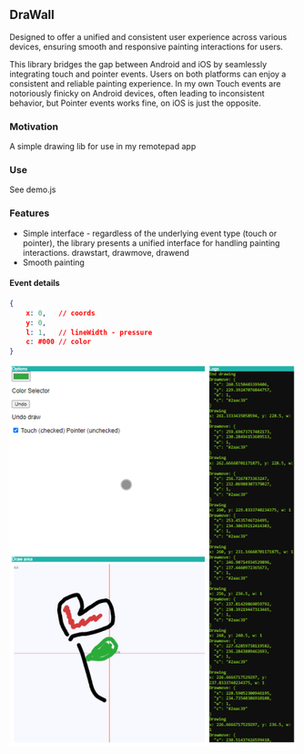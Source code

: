 ## DraWall

Designed to offer a unified and consistent user experience across various devices, ensuring smooth and responsive painting interactions for users.

This library bridges the gap between Android and iOS by seamlessly integrating touch and pointer events. Users on both platforms can enjoy a consistent and reliable painting experience. In my own Touch events are notoriously finicky on Android devices, often leading to inconsistent behavior, but Pointer events works fine, on iOS is just the opposite.

### Motivation

A simple drawing lib for use in my remotepad app

### Use

See demo.js

### Features

- Simple interface - regardless of the underlying event type (touch or pointer), the library presents a unified interface for handling painting interactions. drawstart, drawmove,  drawend
- Smooth painting 

#### Event details 

``` json
{
    x: 0,   // coords
    y: 0, 
    l: 1,   // lineWidth - pressure
    c: #000 // color 
}
```

![Screenshot](img/screenshot.png)

